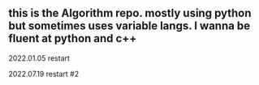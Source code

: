 ## this is the Algorithm repo. mostly using python but sometimes uses variable langs. I wanna be fluent at python and c++

2022.01.05
restart

2022.07.19
restart #2

